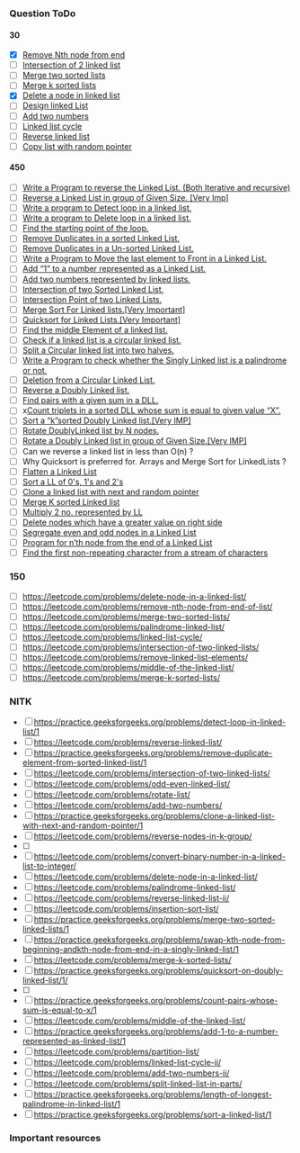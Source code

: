 ### Question ToDo

#### 30
- [x] [Remove Nth node from end](https://leetcode.com/problems/remove-nth-node-from-end-of-list/)
- [ ] [Intersection of 2 linked list](https://leetcode.com/problems/intersection-of-two-linked-lists/)
- [ ] [Merge two sorted lists](https://leetcode.com/problems/merge-two-sorted-lists/)
- [ ] [Merge k sorted lists](https://leetcode.com/problems/merge-k-sorted-lists/)
- [x] [Delete a node in linked list](https://leetcode.com/problems/delete-node-in-a-linked-list/)
- [ ] [Design linked List](https://leetcode.com/problems/design-linked-list/)
- [ ] [Add two numbers](https://leetcode.com/problems/add-two-numbers/)
- [ ] [Linked list cycle](https://leetcode.com/problems/linked-list-cycle/)
- [ ] [Reverse linked list](https://leetcode.com/problems/reverse-linked-list/)
- [ ] [Copy list with random pointer](https://leetcode.com/problems/copy-list-with-random-pointer/)
#### 450

- [ ] [Write a Program to reverse the Linked List. (Both Iterative and recursive)](https://www.geeksforgeeks.org/reverse-a-linked-list/)
- [ ] [Reverse a Linked List in group of Given Size. \[Very Imp\]](https://practice.geeksforgeeks.org/problems/reverse-a-linked-list-in-groups-of-given-size/1)
- [ ] [Write a program to Detect loop in a linked list.](https://practice.geeksforgeeks.org/problems/detect-loop-in-linked-list/1)
- [ ] [Write a program to Delete loop in a linked list.](https://practice.geeksforgeeks.org/problems/remove-loop-in-linked-list/1)
- [ ] [Find the starting point of the loop.](https://www.geeksforgeeks.org/find-first-node-of-loop-in-a-linked-list/) 
- [ ] [Remove Duplicates in a sorted Linked List.](https://practice.geeksforgeeks.org/problems/remove-duplicate-element-from-sorted-linked-list/1)
- [ ] [Remove Duplicates in a Un-sorted Linked List.](https://practice.geeksforgeeks.org/problems/remove-duplicates-from-an-unsorted-linked-list/1)
- [ ] [Write a Program to Move the last element to Front in a Linked List.](https://www.geeksforgeeks.org/move-last-element-to-front-of-a-given-linked-list/)
- [ ] [Add “1” to a number represented as a Linked List.](https://practice.geeksforgeeks.org/problems/add-1-to-a-number-represented-as-linked-list/1)
- [ ] [Add two numbers represented by linked lists.](https://practice.geeksforgeeks.org/problems/add-two-numbers-represented-by-linked-lists/1)
- [ ] [Intersection of two Sorted Linked List.](https://practice.geeksforgeeks.org/problems/intersection-of-two-sorted-linked-lists/1)
- [ ] [Intersection Point of two Linked Lists.](https://practice.geeksforgeeks.org/problems/intersection-point-in-y-shapped-linked-lists/1)
- [ ] [Merge Sort For Linked lists.\[Very Important\]](https://practice.geeksforgeeks.org/problems/sort-a-linked-list/1)
- [ ] [Quicksort for Linked Lists.\[Very Important\]](https://practice.geeksforgeeks.org/problems/quick-sort-on-linked-list/1)
- [ ] [Find the middle Element of a linked list.](https://leetcode.com/problems/middle-of-the-linked-list/)
- [ ] [Check if a linked list is a circular linked list.](https://practice.geeksforgeeks.org/problems/circular-linked-list/1)
- [ ] [Split a Circular linked list into two halves.](https://practice.geeksforgeeks.org/problems/split-a-circular-linked-list-into-two-halves/1)
- [ ] [Write a Program to check whether the Singly Linked list is a palindrome or not.](https://practice.geeksforgeeks.org/problems/check-if-linked-list-is-pallindrome/1)
- [ ] [Deletion from a Circular Linked List.](https://www.geeksforgeeks.org/deletion-circular-linked-list/)
- [ ] [Reverse a Doubly Linked list.](https://practice.geeksforgeeks.org/problems/reverse-a-doubly-linked-list/1)
- [ ] [Find pairs with a given sum in a DLL.](https://www.geeksforgeeks.org/find-pairs-given-sum-doubly-linked-list/)
- [ ] x[Count triplets in a sorted DLL whose sum is equal to given value “X”.](https://www.geeksforgeeks.org/count-triplets-sorted-doubly-linked-list-whose-sum-equal-given-value-x/)
- [ ] [Sort a “k”sorted Doubly Linked list.\[Very IMP\]](https://www.geeksforgeeks.org/sort-k-sorted-doubly-linked-list/)
- [ ] [Rotate DoublyLinked list by N nodes.](https://www.geeksforgeeks.org/rotate-doubly-linked-list-n-nodes/)
- [ ] [Rotate a Doubly Linked list in group of Given Size.\[Very IMP\]](https://www.geeksforgeeks.org/reverse-doubly-linked-list-groups-given-size/)
- [ ] Can we reverse a linked list in less than O(n) ?
- [ ] Why Quicksort is preferred for. Arrays and Merge Sort for LinkedLists ?
- [ ] [Flatten a Linked List](https://practice.geeksforgeeks.org/problems/flattening-a-linked-list/1)
- [ ] [Sort a LL of 0's, 1's and 2's](https://practice.geeksforgeeks.org/problems/given-a-linked-list-of-0s-1s-and-2s-sort-it/1)
- [ ] [Clone a linked list with next and random pointer](https://practice.geeksforgeeks.org/problems/clone-a-linked-list-with-next-and-random-pointer/1)
- [ ] [Merge K sorted Linked list](https://practice.geeksforgeeks.org/problems/merge-k-sorted-linked-lists/1)
- [ ] [Multiply 2 no. represented by LL](https://practice.geeksforgeeks.org/problems/multiply-two-linked-lists/1)
- [ ] [Delete nodes which have a greater value on right side](https://practice.geeksforgeeks.org/problems/delete-nodes-having-greater-value-on-right/1)
- [ ] [Segregate even and odd nodes in a Linked List](https://practice.geeksforgeeks.org/problems/segregate-even-and-odd-nodes-in-a-linked-list/0)
- [ ] [Program for n’th node from the end of a Linked List](https://practice.geeksforgeeks.org/problems/nth-node-from-end-of-linked-list/1)
- [ ] [Find the first non-repeating character from a stream of characters](https://practice.geeksforgeeks.org/problems/first-non-repeating-character-in-a-stream/0)

### 150
- [ ] https://leetcode.com/problems/delete-node-in-a-linked-list/ 
- [ ] https://leetcode.com/problems/remove-nth-node-from-end-of-list/  
- [ ] https://leetcode.com/problems/merge-two-sorted-lists/ 
- [ ]  https://leetcode.com/problems/palindrome-linked-list/ 
- [ ]   https://leetcode.com/problems/linked-list-cycle/ 
- [ ]   https://leetcode.com/problems/intersection-of-two-linked-lists/ 
- [ ]   https://leetcode.com/problems/remove-linked-list-elements/ 
- [ ]   https://leetcode.com/problems/middle-of-the-linked-list/ 
- [ ]   https://leetcode.com/problems/merge-k-sorted-lists/

### NITK
- [ ] https://practice.geeksforgeeks.org/problems/detect-loop-in-linked-list/1 
- [ ] https://leetcode.com/problems/reverse-linked-list/ 
- [ ] https://practice.geeksforgeeks.org/problems/remove-duplicate-element-from-sorted-linked-list/1
- [ ]  https://leetcode.com/problems/intersection-of-two-linked-lists/ 
- [ ]  https://leetcode.com/problems/odd-even-linked-list/ 
- [ ]  https://leetcode.com/problems/rotate-list/ 
- [ ]  https://leetcode.com/problems/add-two-numbers/
- [ ]  https://practice.geeksforgeeks.org/problems/clone-a-linked-list-with-next-and-random-pointer/1 
- [ ]   https://leetcode.com/problems/reverse-nodes-in-k-group/ 
- [ ]   
- [ ] https://leetcode.com/problems/convert-binary-number-in-a-linked-list-to-integer/ 
- [ ]  https://leetcode.com/problems/delete-node-in-a-linked-list/ 
- [ ]  https://leetcode.com/problems/palindrome-linked-list/ 
- [ ]  https://leetcode.com/problems/reverse-linked-list-ii/ 
- [ ]  https://leetcode.com/problems/insertion-sort-list/
- [ ]  https://practice.geeksforgeeks.org/problems/merge-two-sorted-linked-lists/1 
- [ ]  https://practice.geeksforgeeks.org/problems/swap-kth-node-from-beginning-andkth-node-from-end-in-a-singly-linked-list/1 
- [ ]  https://leetcode.com/problems/merge-k-sorted-lists/ 
- [ ]  https://practice.geeksforgeeks.org/problems/quicksort-on-doubly-linked-list/1/ 
- [ ]   
- [ ]  https://practice.geeksforgeeks.org/problems/count-pairs-whose-sum-is-equal-to-x/1 
- [ ]  https://leetcode.com/problems/middle-of-the-linked-list/ 
- [ ]  https://practice.geeksforgeeks.org/problems/add-1-to-a-number-represented-as-linked-list/1 
- [ ]   https://leetcode.com/problems/partition-list/ 
- [ ]    https://leetcode.com/problems/linked-list-cycle-ii/ 
- [ ]    https://leetcode.com/problems/add-two-numbers-ii/ 
- [ ]   https://leetcode.com/problems/split-linked-list-in-parts/ 
- [ ]  https://practice.geeksforgeeks.org/problems/length-of-longest-palindrome-in-linked-list/1 
- [ ]  https://practice.geeksforgeeks.org/problems/sort-a-linked-list/1 
### Important resources
